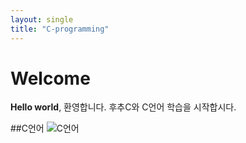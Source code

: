 ```yaml
---
layout: single
title: "C-programming" 
---
```

# Welcome
**Hello world**, 환영합니다.
후추C와 C언어 학습을 시작합시다.

##C언어
![C언어](/assets/images/cprogramming.jpg)


